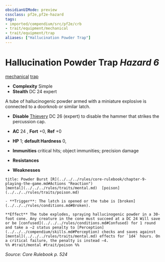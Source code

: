 ```yaml
---
obsidianUIMode: preview
cssclass: pf2e,pf2e-hazard
tags:
- imported/compendium/src/pf2e/crb
- trait/equipment/mechanical
- trait/equipment/trap
aliases: ["Hallucination Powder Trap"]
---
```

# Hallucination Powder Trap *Hazard 6*  
[mechanical](mechanical.md)  [trap](trap.md)  

- **Complexity** Simple
- **Stealth** DC 24 expert  

A tube of hallucinogenic powder armed with a miniature explosive is connected to a doorknob or similar latch.

- **Disable** [Thievery](../../skills.md#Thievery) DC 26 (expert) to disable the hammer that strikes the percussion cap.  

- **AC** 24 , **Fort** +0, **Ref** +0
- **HP** 1; **default Hardness** 0, 
- **Immunities** critical hits; object immunities; precision damage
- **Resistances** 
- **Weaknesses** 
     
```ad-embed-ability
title: Powder Burst [R](../../../rules/core-rulebook/chapter-9-playing-the-game.md#Actions "Reaction")
[mental](../../../rules/traits/mental.md)  [poison](../../../rules/traits/poison.md)  

- **Trigger**: The latch is opened or the tube is [broken](../../../rules/conditions.md#Broken).

**Effect** The tube explodes, spraying hallucinogenic powder in a 30-foot cone. Any creature in the cone must succeed at a DC 24 Will save or be [confused](../../../rules/conditions.md#Confused) for 1 round and take a –2 status penalty to [Perception](../../../compendium/skills.md#Perception) checks and saves against [mental](../../../rules/traits/mental.md) effects for `1d4` hours. On a critical failure, the penalty is instead –4.  
%% #trait/mental #trait/poison %%
```

*Source: Core Rulebook p. 524*
